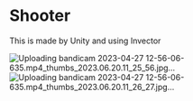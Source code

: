 # Shooter
This is made by Unity and using Invector




![Uploading bandicam 2023-04-27 12-56-06-635.mp4_thumbs_2023.06.20.11_25_56.jpg…]()
![Uploading bandicam 2023-04-27 12-56-06-635.mp4_thumbs_2023.06.20.11_26_27.jpg…]()
